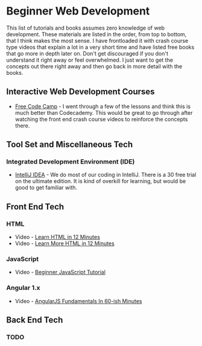 # Beginner Web Development

This list of tutorials and books assumes zero knowledge of web development.
These materials are listed in the order, from top to bottom, that I think makes the most sense.
I have frontloaded it with crash course type videos that explain a lot in a very short time and have listed free books that go more in depth later on.
Don't get discouraged if you don't understand it right away or feel overwhelmed.
I just want to get the concepts out there right away and then go back in more detail with the books.

## Interactive Web Development Courses
* [Free Code Camp](https://www.freecodecamp.com) - I went through a few of the lessons and think this is much better than Codecademy. This would be great to go through after watching the front end crash course videos to reinforce the concepts there.

## Tool Set and Miscellaneous Tech

### Integrated Development Environment (IDE)
* [IntelliJ IDEA](https://www.jetbrains.com/idea) - We do most of our coding in IntelliJ. There is a 30 free trial on the ultimate edition. It is kind of overkill for learning, but would be good to get familiar with.

## Front End Tech

### HTML
* Video - [Learn HTML in 12 Minutes](https://www.youtube.com/watch?v=bWPMSSsVdPk)
* Video - [Learn More HTML in 12 Minutes](https://www.youtube.com/watch?v=KJ13lX20FqU)

### JavaScript
* Video - [Beginner JavaScript Tutorial](https://www.youtube.com/watch?v=fju9ii8YsGs)

### Angular 1.x
* Video - [AngularJS Fundamentals In 60-ish Minutes](https://www.youtube.com/watch?v=i9MHigUZKEM)

## Back End Tech

### TODO
